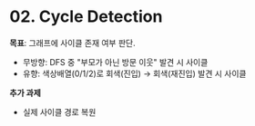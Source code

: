 # 02. Cycle Detection
**목표**: 그래프에 사이클 존재 여부 판단.

- 무방향: DFS 중 "부모가 아닌 방문 이웃" 발견 시 사이클
- 유향: 색상배열(0/1/2)로 회색(진입) → 회색(재진입) 발견 시 사이클

**추가 과제**
- 실제 사이클 경로 복원
